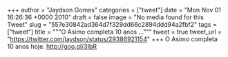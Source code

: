 
+++
author = "Jaydson Gomes"
categories = ["tweet"]
date = "Mon Nov 01 16:26:36 +0000 2010"
draft = false
image = "No media found for this Tweet"
slug = "557e30842ad364d7f329dd66c2894ddd94a2fbf2"
tags = ["tweet"]
title = """O Asimo completa 10 anos ..."""
tweet = true
tweet_url = "https://twitter.com/jaydson/status/29386921154"
+++
O Asimo completa 10 anos hoje. http://goo.gl/3IbR

